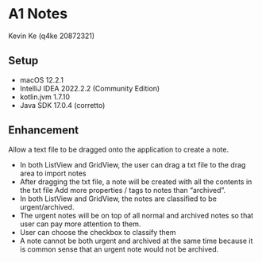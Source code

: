 # A1 Notes
Kevin Ke (q4ke 20872321)
 
## Setup
* macOS 12.2.1
* IntelliJ IDEA 2022.2.2 (Community Edition)
* kotlin.jvm 1.7.10
* Java SDK 17.0.4 (corretto)
 
## Enhancement 
Allow a text file to be dragged onto the application to create a note.
* In both ListView and GridView, the user can drag a txt file to the drag area to import notes
* After dragging the txt file, a note will be created with all the contents in the txt file
Add more properties / tags to notes than “archived”.
* In both ListView and GridView, the notes are classified to be urgent/archived. 
* The urgent notes will be on top of all normal and archived notes so that user can pay more attention to them.
* User can choose the checkbox to classify them
* A note cannot be both urgent and archived at the same time because it is common sense that an urgent note would not be archived.
